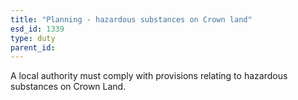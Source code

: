 ```yaml
---
title: "Planning - hazardous substances on Crown land"
esd_id: 1339
type: duty
parent_id:  
---
```


A local authority must comply with provisions relating to hazardous substances on Crown Land.

